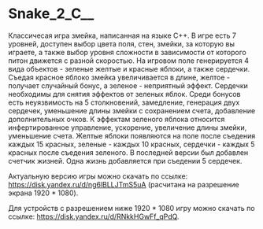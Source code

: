 # Snake_2_C__
Классичесая игра змейка, написанная на языке C++.
В игре есть 7 уровней, доступен выбор цвета поля, стен, змейки, за которую вы играете, а также 
выбор уровня сложности в зависимости от которого питон движется с разной скоростью. 
На игровом поле генерируется 4 вида объектов - зеленые желтые и красные яблоки, а также сердечки.
Съедая красное яблоко змейка увеличивается в длине, желтое - получает случайный бонус, а зеленое - неприятный эффект.
Сердечки необходимы для снятия эффектов от зеленых яблок. 
Среди бонусов есть неуязвимость на 5 столкновений, замедление, генерация двух сердечек, уменьшение длины змейки с сохранением счета, добавление дополнительных очков.
К эффектам зеленого яблока относится инфертированное управление, ускорение, увеличение длины змейки, уменьшение счета.
Желтые яблоки появляются на поле после съедения каждых 15 красных, зеленые - каждых 10 красных, сердечки - каждых 5 красных после съедения зеленого.
В последней версии был добавлен счетчик жизней. Одна жизнь добавляется при съедении 5 сердечек.

Актуальную версию игры можно скачать по ссылке: https://disk.yandex.ru/d/ng6lBLLJTmS5uA (расчитана на разрешение экрана 1920 * 1080).

Для устройств с разрешением ниже 1920 * 1080 игру можно скачать по ссылке: https://disk.yandex.ru/d/RNkkHGwFf_qPdQ.
